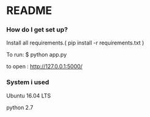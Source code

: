 
# README #


### How do I get set up? ###

Install all requirements.( pip install -r requirements.txt )

To run: $ python app.py

to open : http://127.0.0.1:5000/


### System i used ####

Ubuntu 16.04 LTS

python 2.7
